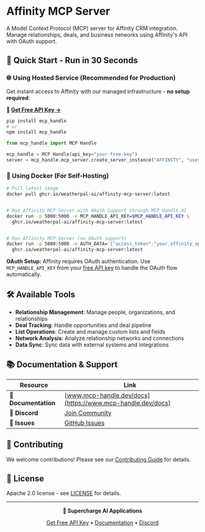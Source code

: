 # Affinity MCP Server

A Model Context Protocol (MCP) server for Affinity CRM integration. Manage relationships, deals, and business networks using Affinity's API with OAuth support.

## 🚀 Quick Start - Run in 30 Seconds

### 🌐 Using Hosted Service (Recommended for Production)

Get instant access to Affinity with our managed infrastructure - **no setup required**:

**🔗 [Get Free API Key →](https://www.mcp-handle.dev/home/api-keys)**

```bash
pip install mcp_handle
# or
npm install mcp_handle
```

```python
from mcp_handle import MCP Handle

mcp_handle = MCP Handle(api_key="your-free-key")
server = mcp_handle.mcp_server.create_server_instance("AFFINITY", "user123")
```

### 🐳 Using Docker (For Self-Hosting)

```bash
# Pull latest image
docker pull ghcr.io/weatherpal-ai/affinity-mcp-server:latest


# Run Affinity MCP Server with OAuth Support through MCP Handle AI
docker run -p 5000:5000 -e MCP_HANDLE_API_KEY=$MCP_HANDLE_API_KEY \
  ghcr.io/weatherpal-ai/affinity-mcp-server:latest


# Run Affinity MCP Server (no OAuth support)
docker run -p 5000:5000 -e AUTH_DATA='{"access_token":"your_affinity_api_key_here"}' \
  ghcr.io/weatherpal-ai/affinity-mcp-server:latest
```

**OAuth Setup:** Affinity requires OAuth authentication. Use `MCP_HANDLE_API_KEY` from your [free API key](https://www.mcp-handle.dev/home/api-keys) to handle the OAuth flow automatically.

## 🛠️ Available Tools

- **Relationship Management**: Manage people, organizations, and relationships
- **Deal Tracking**: Handle opportunities and deal pipeline
- **List Operations**: Create and manage custom lists and fields
- **Network Analysis**: Analyze relationship networks and connections
- **Data Sync**: Sync data with external systems and integrations

## 📚 Documentation & Support

| Resource | Link |
|----------|------|
| **📖 Documentation** | [www.mcp-handle.dev/docs](https://www.mcp-handle.dev/docs) |
| **💬 Discord** | [Join Community](https://discord.gg/p7TuTEcssn) |
| **🐛 Issues** | [GitHub Issues](https://github.com/WeatherPal-AI/MCP-handle/issues) |

## 🤝 Contributing

We welcome contributions! Please see our [Contributing Guide](../../CONTRIBUTING.md) for details.

## 📜 License

Apache 2.0 license - see [LICENSE](../../LICENSE) for details.

---

<div align="center">
  <p><strong>🚀 Supercharge AI Applications </strong></p>
  <p>
    <a href="https://www.mcp-handle.dev">Get Free API Key</a> •
    <a href="https://www.mcp-handle.dev/docs">Documentation</a> •
    <a href="https://discord.gg/p7TuTEcssn">Discord</a>
  </p>
</div>
